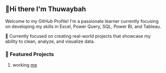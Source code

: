 ## 👋Hi there I'm Thuwaybah

Welcome to my GitHub Profile!
I'm a passionate learner currently focusing on developing my skills in Excel, Power Query, SQL, Power BI, and Tableau.

 🎯 Currently focused on creating real-world projects that showcase my ability to clean, analyze, and visualize data.

### 📁 Featured Projects
1. working [me](https://www.facebook.com/thowbh89)
<!--**Thuwaybah99/Thuwaybah99** is a ✨ _special_ ✨ repository because its `README.md` (this file) appears on your GitHub profile.

Here are some ideas to get you started:

- 🔭 I’m currently working on ...
- 🌱 I’m currently learning ...
- 👯 I’m looking to collaborate on ...
- 🤔 I’m looking for help with ...
- 💬 Ask me about ...
- 📫 How to reach me: ...
- 😄 Pronouns: ...
- ⚡ Fun fact: ...
-->
